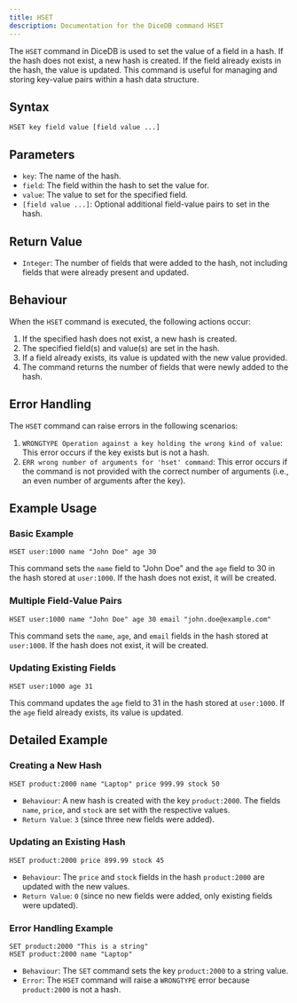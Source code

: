 ```yaml
---
title: HSET
description: Documentation for the DiceDB command HSET
---
```


The `HSET` command in DiceDB is used to set the value of a field in a hash. If the hash does not exist, a new hash is created. If the field already exists in the hash, the value is updated. This command is useful for managing and storing key-value pairs within a hash data structure.

## Syntax

```
HSET key field value [field value ...]
```

## Parameters

- `key`: The name of the hash.
- `field`: The field within the hash to set the value for.
- `value`: The value to set for the specified field.
- `[field value ...]`: Optional additional field-value pairs to set in the hash.

## Return Value

- `Integer`: The number of fields that were added to the hash, not including fields that were already present and updated.

## Behaviour

When the `HSET` command is executed, the following actions occur:

1. If the specified hash does not exist, a new hash is created.
2. The specified field(s) and value(s) are set in the hash.
3. If a field already exists, its value is updated with the new value provided.
4. The command returns the number of fields that were newly added to the hash.

## Error Handling

The `HSET` command can raise errors in the following scenarios:

1. `WRONGTYPE Operation against a key holding the wrong kind of value`: This error occurs if the key exists but is not a hash.
2. `ERR wrong number of arguments for 'hset' command`: This error occurs if the command is not provided with the correct number of arguments (i.e., an even number of arguments after the key).

## Example Usage

### Basic Example

```DiceDB
HSET user:1000 name "John Doe" age 30
```

This command sets the `name` field to "John Doe" and the `age` field to 30 in the hash stored at `user:1000`. If the hash does not exist, it will be created.

### Multiple Field-Value Pairs

```DiceDB
HSET user:1000 name "John Doe" age 30 email "john.doe@example.com"
```

This command sets the `name`, `age`, and `email` fields in the hash stored at `user:1000`. If the hash does not exist, it will be created.

### Updating Existing Fields

```DiceDB
HSET user:1000 age 31
```

This command updates the `age` field to 31 in the hash stored at `user:1000`. If the `age` field already exists, its value is updated.

## Detailed Example

### Creating a New Hash

```DiceDB
HSET product:2000 name "Laptop" price 999.99 stock 50
```

- `Behaviour`: A new hash is created with the key `product:2000`. The fields `name`, `price`, and `stock` are set with the respective values.
- `Return Value`: `3` (since three new fields were added).

### Updating an Existing Hash

```DiceDB
HSET product:2000 price 899.99 stock 45
```

- `Behaviour`: The `price` and `stock` fields in the hash `product:2000` are updated with the new values.
- `Return Value`: `0` (since no new fields were added, only existing fields were updated).

### Error Handling Example

```DiceDB
SET product:2000 "This is a string"
HSET product:2000 name "Laptop"
```

- `Behaviour`: The `SET` command sets the key `product:2000` to a string value.
- `Error`: The `HSET` command will raise a `WRONGTYPE` error because `product:2000` is not a hash.
